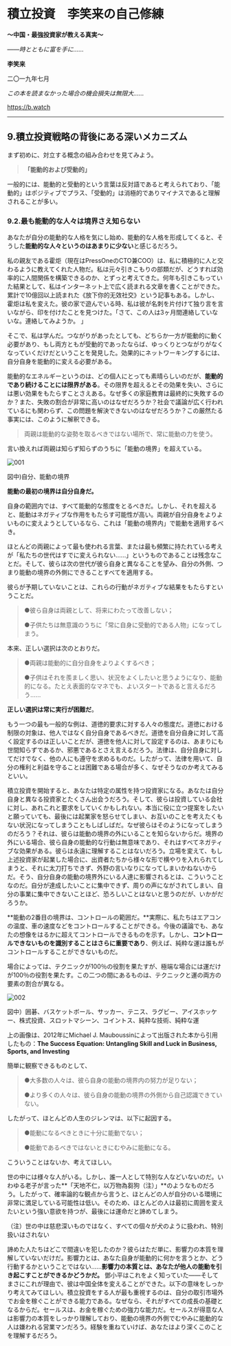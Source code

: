 # **積立投資　李笑来の自己修練**

**～中国・最強投資家が教える真実～**

*――時とともに富を手に……*

**李笑来**

二〇一九年七月

*この本を読まなかった場合の機会損失は無限大……*

https://b.watch

------

## **9.積立投資戦略の背後にある深いメカニズム**

まず初めに、対立する概念の組み合わせを見てみよう。

> **「能動的および受動的」**

一般的には、能動的と受動的という言葉は反対語であると考えられており、「能動的」はポジティブでプラス、「受動的」は消極的でありマイナスであると理解されることが多い。

### **9.2.最も能動的な人々は境界さえ知らない**

あなたが自分の能動的な人格を気にし始め、能動的な人格を形成してくると、そうした**能動的な人々というのはあまりに少ない**と感じるだろう。

私の親友である霍炬（現在はPressOneのCTO兼COO）は、私に積極的に人と交わるように教えてくれた人物だ。私は元々引きこもりの部類だが、どうすれば効率的に人間関係を構築できるのか、とずっと考えてきた。何年も引きこもっていた結果として、私はインターネット上で広く読まれる文章を書くことができた。累計で10億回以上読まれた《放下你的无效社交》という記事もある。しかし、霍炬は私を変えた。彼の家で遊んでいる時、私は彼が名刺を片付けて独り言を言いながら、印を付けたことを見つけた。「さて、この人は3ヶ月間連絡していないな。連絡してみようか。 」

そこで、私は学んだ。つながりがあったとしても、どちらか一方が能動的に動く必要があり、もし両方ともが受動的であったならば、ゆっくりとつながりがなくなっていくだけだということを発見した。効果的にネットワーキングするには、自分自身を能動的に変える必要がある。

能動的なエネルギーというのは、どの個人にとっても素晴らしいのだが、**能動的であり続けることには限界がある**。その限界を超えるとその効果を失い、さらには悪い効果をもたらすことさえある。なぜ多くの家庭教育は最終的に失敗するのか？また、失敗の割合が非常に高いのはなぜだろうか？社会で議論が広く行われているにも関わらず、この問題を解決できないのはなぜだろうか？この厳然たる事実には、このように解釈できる。

> 両親は能動的な姿勢を取るべきではない場所で、常に能動の力を使う。

言い換えれば両親は知らず知らずのうちに「能動の境界」を超えている。

![001](C:/Users/admin/Desktop/images/001.png)

図中)自分、能動の境界

**能動の最初の境界は自分自身だ。**

自身の範囲内では、すべて能動的な態度をとるべきだ。しかし、それを超えると、能動はネガティブな作用をもたらす可能性が高い。両親が自分自身をよりよいものに変えようとしているなら、これは「能動の境界内」で能動を適用するべき。

ほとんどの両親によって最も使われる言葉、または最も頻繁に持たれている考えが「私たちの世代はすでに変えられない……」というものであることは残念なことだ。そして、彼らは次の世代が彼ら自身と異なることを望み、自分の外側、つまり能動の境界の外側にできることすべてを適用する。

彼らが予期していないことは、これらの行動がネガティブな結果をもたらすということだ。

> ●彼ら自身は両親として、将来にわたって改善しない；
>
> ●子供たちは無意識のうちに「常に自身に受動的である人物」になってしまう。

本来、正しい選択は次のとおりだ。

> ●両親は能動的に自分自身をよりよくするべき；
>
> ●子供はそれを羨ましく思い、状況をよくしたいと思うようになり、能動的になる。たとえ表面的なマネでも、よいスタートであると言えるだろう……

**正しい選択は常に実行が困難だ**。

もう一つの最も一般的な例は、道徳的要求に対する人々の態度だ。道徳における制限の対象は、他人ではなく自分自身であるべきだ。道徳を自分自身に対して高く設定するのは正しいことだが、道徳を他人に対して設定するのは、あまりにも世間知らずであるか、邪悪であるとさえ言えるだろう。法律は、自分自身に対してだけでなく、他の人にも遵守を求めるものだ。したがって、法律を用いて、自分の権利と利益を守ることは困難である場合が多く、なぜそうなのか考えてみるといい。

積立投資を開始すると、あなたは特定の属性を持つ投資家になる。あなたは自分自身と異なる投資家とたくさん出会うだろう。そして、彼らは投資している会社に対し、あれこれと要求をしていくかもしれない。本当に役に立つ提案をしたいと願っていても、最後には起業家を怒らせてしまい、お互いのことを考えたくもない状況になってしまうこともしばしばだ。なぜ彼らはそのようになってしまうのだろう？それは、彼らは能動の境界の外にいることを知らないからだ。境界の外にいる場合、彼ら自身の能動的な行動は無意味であり、それはすべてネガティブな効果がある。彼らは永遠に理解することはないだろう。立場を変えて、もし上述投資家が起業した場合に、出資者たちから様々な形で横やりを入れられてしまうと、それに太刀打ちできず、外野の言いなりになってしまいかねないからだ。そう、自分自身の能動の境界外にいる人達に影響されるとは、こういうことなのだ。自分が達成したいことに集中できず、周りの声にながされてしまい、自分の事業に集中できないことほど、恐ろしいことはないと思うのだが、いかがだろうか。

**能動の2番目の境界は、コントロールの範囲だ。**実際に、私たちはエアコンの温度、車の速度などをコントロールすることができる。今後の議論でも、あなたの想像をはるかに超えてコントロールできるものを示す。しかし、**コントロールできないものを識別することはさらに重要であり**、例えば、純粋な運は誰もがコントロールすることができないものだ。

場合によっては、テクニックが100％の役割を果たすが、極端な場合には運だけが100％の役割を果たす。この二つの間にあるものは、テクニックと運の両方の要素の割合が異なる。

![002](C:/Users/admin/Desktop/images/002.jpg)

図中）囲碁、バスケットボール、サッカー、テニス、ラグビー、アイスホッケー、株式投資、スロットマシーン、コイントス、純粋な技術、純粋な運

上の画像は、2012年にMichael J. Mauboussinによって出版された本から引用したもの：**The Success Equation: Untangling Skill and Luck in Business, Sports, and Investing**

簡単に観察できるものとして、

> ●大多数の人々は、彼ら自身の能動の境界内の努力が足りない；
>
> ●より多くの人々は、彼ら自身の能動の境界の外側から自己認識できていない。

したがって、ほとんどの人生のジレンマは、以下に起因する。

> ●能動になるべきときに十分に能動でない；
>
> ●能動であるべきではないときにむやみに能動になる。

こういうことはないか、考えてほしい。

世の中には様々な人がいる。しかし、誰一人として特別な人などいないのだ。いわゆる老子が言った**「天地不仁，以万物為芻狗（注）」**のようなものだろう。したがって、確率論的な観点から言うと、ほとんどの人が自分のいる環境に非常に満足している可能性は低い。そのため、ほとんどの人は最初に周囲を変えたいという強い意欲を持つが、最後には運命だと諦めてしまう。

（注）世の中は慈悲深いものではなく、すべての個々が犬のように扱われ、特別扱いはされない

諦めた人たちはどこで間違いを犯したのか？彼らはただ単に、影響力の本質を理解していないだけだ。影響力とは、あなた自身が能動的に何かを言うとか、どう行動するかということではない……**影響力の本質とは、あなたが他人の能動を引き起こすことができるかどうかだ。** 鄧小平はこれをよく知っていた――そしてまさにこれが理由で、彼は中国全体を変えることができた。以下の意味をしっかり考えてみてほしい。積立投資をする人が最も重視するのは、自分の取引市場外でお金を稼ぐことができる能力である。なぜなら、それがすべての成長の基礎となるからだ。セールスは、お金を稼ぐための強力な能力だ。セールスが得意な人は影響力の本質をしっかり理解しており、能動の境界の外側でむやみに能動的な人は嫌われる営業マンだろう。経験を重ねていけば、あなたはより深くこのことを理解するだろう。